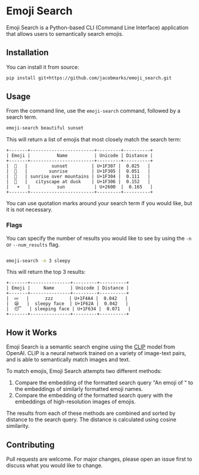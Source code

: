 # Emoji Search

Emoji Search is a Python-based CLI (Command Line Interface) application that allows users to semantically search emojis.

## Installation

You can install it from source:

```bash
pip install git+https://github.com/jacobmarks/emoji_search.git
```

## Usage

From the command line, use the `emoji-search` command, followed by a search term.

```bash
emoji-search beautiful sunset
```

This will return a list of emojis that most closely match the search term:

```plaintext
+-------+------------------------+---------+----------+
| Emoji |          Name          | Unicode | Distance |
+-------+------------------------+---------+----------+
|  🌇   |         sunset         | U+1F307 |  0.025   |
|  🌅   |        sunrise         | U+1F305 |  0.051   |
|  🌄   | sunrise over mountains | U+1F304 |  0.111   |
|  🌆   |   cityscape at dusk    | U+1F306 |  0.152   |
|   ☀   |          sun           | U+2600  |  0.165   |
+-------+------------------------+---------+----------+
```

You can use quotation marks around your search term if you would like, but it is not necessary.

### Flags

You can specify the number of results you would like to see by using the `-n` or `--num_results` flag.

```bash

emoji-search -n 3 sleepy
```

This will return the top 3 results:

```plaintext
+-------+---------------+---------+----------+
| Emoji |     Name      | Unicode | Distance |
+-------+---------------+---------+----------+
|  💤   |      zzz      | U+1F4A4 |  0.042   |
|  😪   |  sleepy face  | U+1F62A |  0.042   |
|  😴   | sleeping face | U+1F634 |  0.071   |
+-------+---------------+---------+----------+
```

## How it Works

Emoji Search is a semantic search engine using the [CLIP](https://github.com/openai/CLIP)
model from OpenAI. CLIP is a neural network trained on a variety of image-text pairs, and
is able to semantically match images and text.

To match emojis, Emoji Search attempts two different methods:

1. Compare the embedding of the formatted search query
   "An emoji of <search-query>" to the embeddings of similarly formatted emoji
   names.
2. Compare the embedding of the formatted search query with the embeddings of
   high-resolution images of emojis.

The results from each of these methods are combined and sorted by distance to
the search query. The distance is calculated using cosine similarity.

## Contributing

Pull requests are welcome. For major changes, please open an issue first to discuss what you would like to change.
